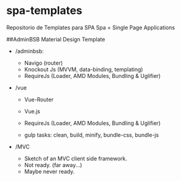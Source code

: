 # spa-templates
Repositorio de Templates para SPA
Spa = Single Page Applications

##AdminBSB Material Design Template
- /adminbsb:
    - Navigo (router)
    - Knockout Js (MVVM, data-binding, templating)
    - RequireJs (Loader, AMD Modules, Bundling & Uglifier)
- /vue
    - Vue-Router
    - Vue.js
    - RequireJs (Loader, AMD Modules, Bundling & Uglifier)

    - gulp tasks: clean, build, minify, bundle-css, bundle-js

- /MVC
    - Sketch of an MVC client side framework.
    - Not ready. (far away...)
    - Maybe never ready.